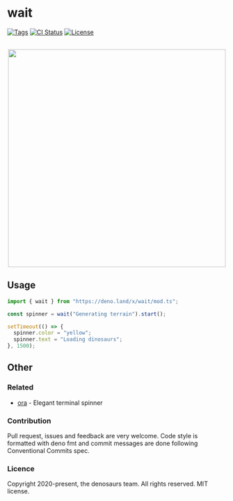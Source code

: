 # wait

[![Tags](https://img.shields.io/github/release/denosaurs/wait)](https://github.com/denosaurs/wait/releases)
[![CI Status](https://img.shields.io/github/actions/workflow/status/denosaurs/wait/deno.yml?branch=master)](https://github.com/denosaurs/wait/actions)
[![License](https://img.shields.io/github/license/denosaurs/wait)](https://github.com/denosaurs/wait/blob/master/LICENSE)

<p align="center">
	<br>
	<img src="assets/example.svg" width="500">
	<br>
</p>

## Usage

```typescript
import { wait } from "https://deno.land/x/wait/mod.ts";

const spinner = wait("Generating terrain").start();

setTimeout(() => {
  spinner.color = "yellow";
  spinner.text = "Loading dinosaurs";
}, 1500);
```

## Other

### Related

- [ora](https://github.com/sindresorhus/ora) - Elegant terminal spinner

### Contribution

Pull request, issues and feedback are very welcome. Code style is formatted with
deno fmt and commit messages are done following Conventional Commits spec.

### Licence

Copyright 2020-present, the denosaurs team. All rights reserved. MIT license.
